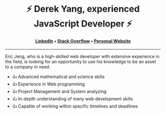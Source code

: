<h1 align="center">⚡️ Derek Yang, experienced JavaScript Developer ⚡️</h1>
<h4 align="center"><a href="https://www.linkedin.com/in/derek--yang/">LinkedIn</a> &bull; <a href="https://stackoverflow.com/users/12327226/derek-yang">Stack Overflow</a> &bull; <a href="https://derekyang.netlify.app">Personal Website</a></h4>

---

Eric Jeng, who is a high-skilled web developer with extensive experience in the field, is looking for an opportunity to use his knowledge to be an asset to a company in need.

- 👍 Advanced mathematical and science skills
- 👍 Experience in Web programming
- 👍 Project Management and System analyzing
- 👍 In-depth understanding of many web development skills
- 👍 Capable of working within specific timelines and deadlines
